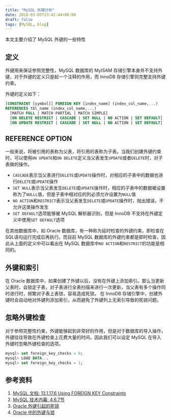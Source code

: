 ```yaml
---
title: "MySQL 外键分析"
date: 2018-03-05T23:42:44+08:00
draft: false
tags: [MySQL, blog]
---
```


本文主要介绍了 MySQL 外键的一些特性
<!--more-->

## 定义

外键用来保证参照完整性，MySQL 数据库的 MyISAM 存储引擎本身并不支持外键，对于外键的定义只是起一个注释的作用，而 InnoDB 存储引擎则完整支持外键约束。

外键的定义如下：

```sql
[CONSTRAINT [symbol]] FOREIGN KEY [index_name] (index_col_name,...)
REFERENCES tbl_name (index_col_name,...)
  [MATCH FULL | MATCH PARTIAL | MATCH SIMPLE]
  [ON DELETE RESTRICT | CASCADE | SET NULL | NO ACTION | SET DEFAULT]
  [ON UPDATE RESTRICT | CASCADE | SET NULL | NO ACTION | SET DEFAULT]
```

## REFERENCE OPTION

一般来说，将被引用的表称为父表，将引用的表称为子表。当我们创建外键约束时，可以使用`ON UPDATE`和`ON DELETE`定义当父表发生`UPDATE`或者`DELETE`时，对子表做的操作。

+ `CASCADE`表示当父表进行`DELETE`或`UPDATE`操作时，对相应的子表中的数据也进行`DELETE`或`UPDATE`操作
+ `SET NULL`表示当父表发生`DELETE`或`UPDATE`操作时，相应的子表中的数据被设置称为了`NULLL`值，但是子表中相对应的列必须允许设置为`NULL`值
+ `NO ACTION`和`RESTRICT`表示当父表发生`DELETE`或`UPDATE`操作时，抛出错误，不允许这类操作发生
+ `SET DEFAULT`选项能够被 MySQL 解析器识别，但是 InnoDB 不支持在外键定义中使用`SET DEFAULT`选项

在其他数据库中，如 Oracle 数据库，有一种称为延时检查的外键约束，即检查在SQL语句运行完成后再执行。而目前 MySQL 数据库的外键约束都是即时检查，因此从上面的定义中可以看出在 MySQL 数据库中`NO ACTION`和`RESTRICT`的功能是相同的。

## 外键和索引

在 Oracle 数据库中，如果创建了外键以后，没有在外键上添加索引。那么当更新父表时，会锁定子表，对子表进行全表扫描来进行一次更新，当父表有多个操作同时进行时，频繁对子表上表锁，容易造成死锁。
在 InnoDB 存储引擎中，创建外键时会自动地对外键列添加索引，从而避免了外键列上无索引导致的死锁问题。

## 忽略外键检查

对于参照完整性约束，外键能够起到非常好的作用，但是对于数据库的导入操作，外键往往导致在外键检查上花费大量的时间，因此我们可以设定 MySQL 在导入外键时忽略外键检查的选项。

```sql
mysql> set foreign_key_checks = 0;
mysql> LOAD DATA...
mysql> set foreign_key_checks = 1;
```

## 参考资料

1. [MySQL 文档: 13.1.17.6 Using FOREIGN KEY Constraints](https://dev.mysql.com/doc/refman/5.5/en/create-table-foreign-keys.html)
2. [MySQL 技术内幕: 4.6.7节](https://book.douban.com/subject/24708143/)
3. [Oracle 外键引起的死锁](http://tivan.iteye.com/blog/1184187)
4. [Oracle 中的外键与锁](https://yemengying.com/2017/09/04/oracle-foreignkey-lock/)

